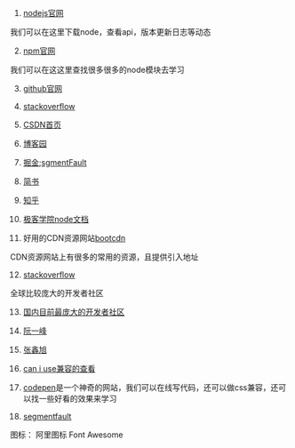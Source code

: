 1. [nodejs官网](https://nodejs.org/)

我们可以在这里下载node，查看api，版本更新日志等动态

2. [npm官网](https://www.npmjs.com/)

我们可以在这这里查找很多很多的node模块去学习

3. [github官网](https://github.com/)

4. [stackoverflow](http://stackoverflow.com/)

5. [CSDN首页](https://www.csdn.net/)

6. [博客园](https://www.cnblogs.com/)

7. [掘金](https://juejin.im/);[sgmentFault](https://segmentfault.com)

8. [简书](http://www.jianshu.com/)

9. [知乎](https://www.zhihu.com)

10. [极客学院node文档](http://wiki.jikexueyuan.com/project/nodejs/)

11. 好用的CDN资源网站[bootcdn](http://www.bootcdn.cn/)

CDN资源网站上有很多的常用的资源，且提供引入地址

12. [stackoverflow](https://stackoverflow.com/)

 全球比较庞大的开发者社区

13. [国内目前最庞大的开发者社区](https://segmentfault.com/)

14. [阮一峰](http://www.ruanyifeng.com/blog/)

15. [张鑫旭](http://www.zhangxinxu.com/)

16. [can i use兼容的查看](https://caniuse.com/)

17. [codepen](codepen.io)是一个神奇的网站，我们可以在线写代码，还可以做css兼容，还可以找一些好看的效果来学习

18. [segmentfault](https://segmentfault.com/)

图标：
阿里图标
Font Awesome